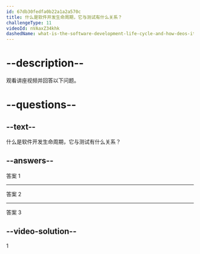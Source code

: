 ```yaml
---
id: 67db30fedfa0b22a1a2a570c
title: 什么是软件开发生命周期，它与测试有什么关系？
challengeType: 11
videoId: nVAaxZ34khk
dashedName: what-is-the-software-development-life-cycle-and-how-deos-it-relate-to-testing
---
```


# --description--

观看讲座视频并回答以下问题。

# --questions--

## --text--

什么是软件开发生命周期，它与测试有什么关系？

## --answers--

答案 1

---

答案 2

---

答案 3

## --video-solution--

1

